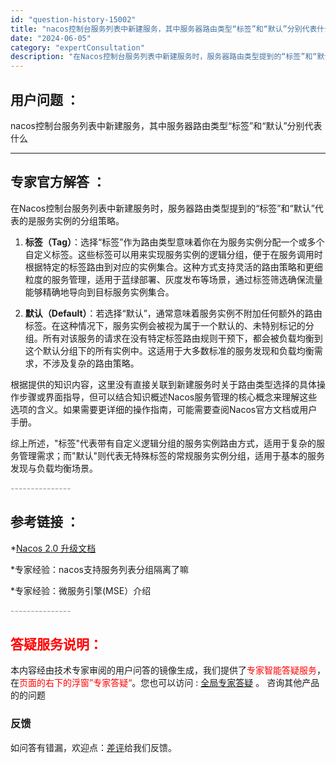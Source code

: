 ```yaml
---
id: "question-history-15002"
title: "nacos控制台服务列表中新建服务，其中服务器路由类型“标签”和“默认”分别代表什么"
date: "2024-06-05"
category: "expertConsultation"
description: "在Nacos控制台服务列表中新建服务时，服务器路由类型提到的“标签”和“默认”代表的是服务实例的分组策略。1. **标签（Tag）**：选择“标签”作为路由类型意味着你在为服务实例分配一个或多个自定义标签。这些标签可以用来实现服务实例的逻辑分组，便于在服务调用时根据特定的标签路由到对应的实例集合。这"
---
```


## 用户问题 ： 
 nacos控制台服务列表中新建服务，其中服务器路由类型“标签”和“默认”分别代表什么  

---------------
## 专家官方解答 ：

在Nacos控制台服务列表中新建服务时，服务器路由类型提到的“标签”和“默认”代表的是服务实例的分组策略。

1. **标签（Tag）**：选择“标签”作为路由类型意味着你在为服务实例分配一个或多个自定义标签。这些标签可以用来实现服务实例的逻辑分组，便于在服务调用时根据特定的标签路由到对应的实例集合。这种方式支持灵活的路由策略和更细粒度的服务管理，适用于蓝绿部署、灰度发布等场景，通过标签筛选确保流量能够精确地导向到目标服务实例集合。

2. **默认（Default）**：若选择“默认”，通常意味着服务实例不附加任何额外的路由标签。在这种情况下，服务实例会被视为属于一个默认的、未特别标记的分组。所有对该服务的请求在没有特定标签路由规则干预下，都会被负载均衡到这个默认分组下的所有实例中。这适用于大多数标准的服务发现和负载均衡需求，不涉及复杂的路由策略。

根据提供的知识内容，这里没有直接关联到新建服务时关于路由类型选择的具体操作步骤或界面指导，但可以结合知识概述Nacos服务管理的核心概念来理解这些选项的含义。如果需要更详细的操作指南，可能需要查阅Nacos官方文档或用户手册。

综上所述，"标签"代表带有自定义逻辑分组的服务实例路由方式，适用于复杂的服务管理需求；而"默认"则代表无特殊标签的常规服务实例分组，适用于基本的服务发现与负载均衡场景。


<font color="#949494">---------------</font> 


## 参考链接 ：

*[Nacos 2.0 升级文档](https://nacos.io/docs/latest/upgrading/200-upgrading)
 
 *专家经验：nacos支持服务列表分组隔离了嘛 
 
 *专家经验：微服务引擎(MSE）介绍 


 <font color="#949494">---------------</font> 
 


## <font color="#FF0000">答疑服务说明：</font> 

本内容经由技术专家审阅的用户问答的镜像生成，我们提供了<font color="#FF0000">专家智能答疑服务</font>，在<font color="#FF0000">页面的右下的浮窗”专家答疑“</font>。您也可以访问 : [全局专家答疑](https://answer.opensource.alibaba.com/docs/intro) 。 咨询其他产品的的问题

### 反馈
如问答有错漏，欢迎点：[差评](https://ai.nacos.io/user/feedbackByEnhancerGradePOJOID?enhancerGradePOJOId=15055)给我们反馈。
